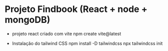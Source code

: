 # Projeto Findbook (React + node + mongoDB)

- projeto react criado com vite
npm create vite@latest

- Instalação do tailwind CSS
npm install -D tailwindcss
npx tailwindcss init